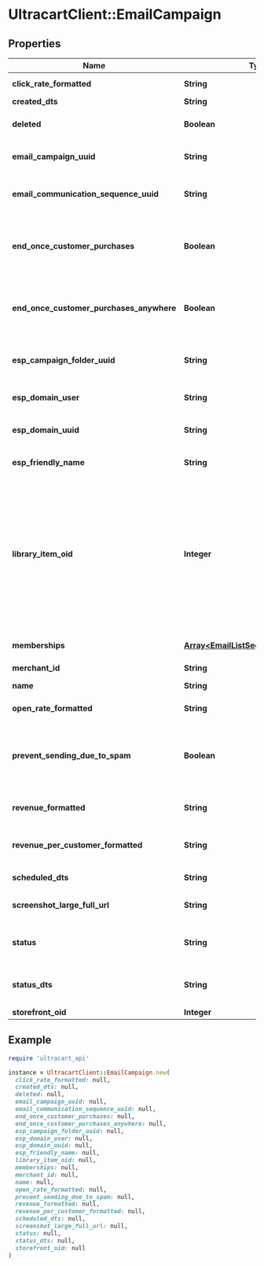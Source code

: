 # UltracartClient::EmailCampaign

## Properties

| Name | Type | Description | Notes |
| ---- | ---- | ----------- | ----- |
| **click_rate_formatted** | **String** | Click rate of emails | [optional] |
| **created_dts** | **String** | Created date | [optional] |
| **deleted** | **Boolean** | True if this campaign was deleted | [optional] |
| **email_campaign_uuid** | **String** | Email campaign UUID | [optional] |
| **email_communication_sequence_uuid** | **String** | Email communication sequence UUID | [optional] |
| **end_once_customer_purchases** | **Boolean** | True if the customer should end the flow once they purchase from this campaign | [optional] |
| **end_once_customer_purchases_anywhere** | **Boolean** | True if the customer should end the flow once they purchase from anywhere | [optional] |
| **esp_campaign_folder_uuid** | **String** | Campaign folder UUID.  Null for uncategorized | [optional] |
| **esp_domain_user** | **String** | User of the sending address | [optional] |
| **esp_domain_uuid** | **String** | UUID of the sending domain | [optional] |
| **esp_friendly_name** | **String** | Friendly name of the sending email | [optional] |
| **library_item_oid** | **Integer** | If this item was ever added to the Code Library, this is the oid for that library item, or 0 if never added before.  This value is used to determine if a library item should be inserted or updated. | [optional] |
| **memberships** | [**Array&lt;EmailListSegmentMembership&gt;**](EmailListSegmentMembership.md) | List and segment memberships | [optional] |
| **merchant_id** | **String** | Merchant ID | [optional] |
| **name** | **String** | Name of email campaign | [optional] |
| **open_rate_formatted** | **String** | Open rate of emails | [optional] |
| **prevent_sending_due_to_spam** | **Boolean** | True if this campaign is prevented from sending at this time due to spam complaints. | [optional] |
| **revenue_formatted** | **String** | Revenue associated with campaign | [optional] |
| **revenue_per_customer_formatted** | **String** | Revenue per customer associated with campaign | [optional] |
| **scheduled_dts** | **String** | Scheduled date | [optional] |
| **screenshot_large_full_url** | **String** | URL to a large full length screenshot | [optional] |
| **status** | **String** | Status of the campaign of draft, archived, and sent | [optional] |
| **status_dts** | **String** | Timestamp when the last status change happened | [optional] |
| **storefront_oid** | **Integer** | Storefront oid | [optional] |

## Example

```ruby
require 'ultracart_api'

instance = UltracartClient::EmailCampaign.new(
  click_rate_formatted: null,
  created_dts: null,
  deleted: null,
  email_campaign_uuid: null,
  email_communication_sequence_uuid: null,
  end_once_customer_purchases: null,
  end_once_customer_purchases_anywhere: null,
  esp_campaign_folder_uuid: null,
  esp_domain_user: null,
  esp_domain_uuid: null,
  esp_friendly_name: null,
  library_item_oid: null,
  memberships: null,
  merchant_id: null,
  name: null,
  open_rate_formatted: null,
  prevent_sending_due_to_spam: null,
  revenue_formatted: null,
  revenue_per_customer_formatted: null,
  scheduled_dts: null,
  screenshot_large_full_url: null,
  status: null,
  status_dts: null,
  storefront_oid: null
)
```

